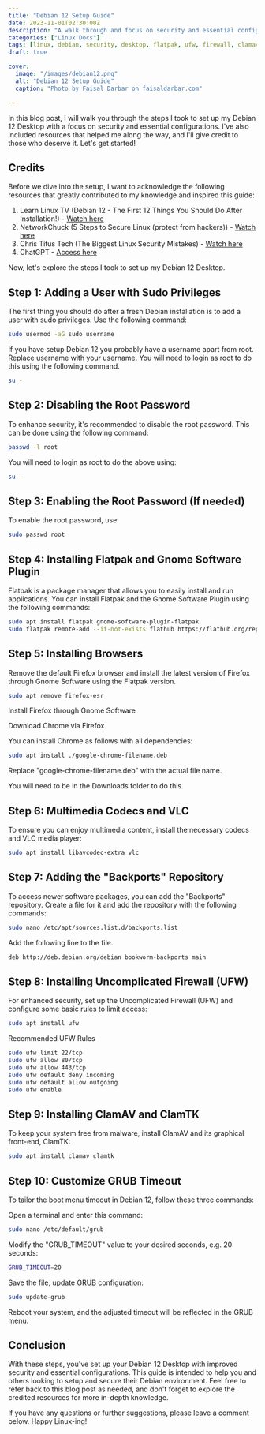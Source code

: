 ```yaml
---
title: "Debian 12 Setup Guide"
date: 2023-11-01T02:30:00Z
description: "A walk through and focus on security and essential configurations"
categories: ["Linux Docs"]
tags: [linux, debian, security, desktop, flatpak, ufw, firewall, clamav]
draft: true

cover:
  image: "/images/debian12.png"
  alt: "Debian 12 Setup Guide"
  caption: "Photo by Faisal Darbar on faisaldarbar.com"

---
```


In this blog post, I will walk you through the steps I took to set up my Debian 12 Desktop with a focus on security and essential configurations. I've also included resources that helped me along the way, and I'll give credit to those who deserve it. Let's get started!

## Credits

Before we dive into the setup, I want to acknowledge the following resources that greatly contributed to my knowledge and inspired this guide:

1. Learn Linux TV (Debian 12 - The First 12 Things You Should Do After Installation!) - <a href="https://youtu.be/K72XJHurdUY" target="_blank">Watch here</a>
2. NetworkChuck (5 Steps to Secure Linux (protect from hackers)) - <a href="https://youtu.be/ZhMw53Ud2tY" target="_blank">Watch here</a>
3. Chris Titus Tech (The Biggest Linux Security Mistakes) - <a href="https://youtu.be/QxNsyrftJ8I" target="_blank">Watch here</a>
4. ChatGPT - <a href="https://chat.openai.com" target="_blank">Access here</a> 

Now, let's explore the steps I took to set up my Debian 12 Desktop.

## Step 1: Adding a User with Sudo Privileges

The first thing you should do after a fresh Debian installation is to add a user with sudo privileges. Use the following command:

```bash
sudo usermod -aG sudo username
```
If you have setup Debian 12 you probably have a username apart from root. Replace username with your username. You will need to login as root to do this using the following command.

```bash
su -
```

## Step 2: Disabling the Root Password

To enhance security, it's recommended to disable the root password. This can be done using the following command:

```bash
passwd -l root
```

You will need to login as root to do the above using:

```bash
su -
```

## Step 3: Enabling the Root Password (If needed)

To enable the root password, use:

```bash
sudo passwd root
```

## Step 4: Installing Flatpak and Gnome Software Plugin

Flatpak is a package manager that allows you to easily install and run applications. You can install Flatpak and the Gnome Software Plugin using the following commands:

```bash
sudo apt install flatpak gnome-software-plugin-flatpak
sudo flatpak remote-add --if-not-exists flathub https://flathub.org/repo/flathub.flatpakrepo
```

## Step 5: Installing Browsers

Remove the default Firefox browser and install the latest version of Firefox through Gnome Software using the Flatpak version. 

```bash
sudo apt remove firefox-esr
```
Install Firefox through Gnome Software

Download Chrome via Firefox

You can install Chrome as follows with all dependencies:

```bash
sudo apt install ./google-chrome-filename.deb
```

Replace "google-chrome-filename.deb" with the actual file name.

You will need to be in the Downloads folder to do this.

## Step 6: Multimedia Codecs and VLC

To ensure you can enjoy multimedia content, install the necessary codecs and VLC media player:

```bash
sudo apt install libavcodec-extra vlc
```

## Step 7: Adding the "Backports" Repository

To access newer software packages, you can add the "Backports" repository. Create a file for it and add the repository with the following commands:

```bash
sudo nano /etc/apt/sources.list.d/backports.list
```

Add the following line to the file.

```bash
deb http://deb.debian.org/debian bookworm-backports main
```

## Step 8: Installing Uncomplicated Firewall (UFW)

For enhanced security, set up the Uncomplicated Firewall (UFW) and configure some basic rules to limit access:

```bash
sudo apt install ufw
```
Recommended UFW Rules

```bash
sudo ufw limit 22/tcp
sudo ufw allow 80/tcp
sudo ufw allow 443/tcp
sudo ufw default deny incoming
sudo ufw default allow outgoing
sudo ufw enable
```

## Step 9: Installing ClamAV and ClamTK

To keep your system free from malware, install ClamAV and its graphical front-end, ClamTK:

```bash
sudo apt install clamav clamtk
```

## Step 10: Customize GRUB Timeout

To tailor the boot menu timeout in Debian 12, follow these three commands:

Open a terminal and enter this command:

```bash
sudo nano /etc/default/grub
```

Modify the "GRUB_TIMEOUT" value to your desired seconds, e.g. 20 seconds:

```bash
GRUB_TIMEOUT=20
```

Save the file, update GRUB configuration:

```bash
sudo update-grub
```

Reboot your system, and the adjusted timeout will be reflected in the GRUB menu.

## Conclusion

With these steps, you've set up your Debian 12 Desktop with improved security and essential configurations. This guide is intended to help you and others looking to setup and secure their Debian environment. Feel free to refer back to this blog post as needed, and don't forget to explore the credited resources for more in-depth knowledge.

If you have any questions or further suggestions, please leave a comment below. Happy Linux-ing!

